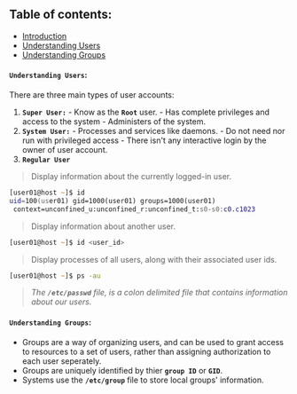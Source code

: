 ## **Table of contents**:
  - [Introduction](#introduction)
  - [Understanding Users](#understanding-users)
  - [Understanding Groups](#understanding-groups)



#### **`Understanding Users`:**
There are three main types of user accounts: 
  1. **`Super User:`** 
    - Know as the **`Root`** user.
    - Has complete privileges and access to the system
    - Administers of the system.
  2. **`System User:`**
    - Processes and services like daemons.
    - Do not need nor run with privileged access
    - There isn't any interactive login by the owner of user account.
  3. **`Regular User`**

> Display information about the currently logged-in user.

```zsh
[user01@host ~]$ id
uid=100(user01) gid=1000(user01) groups=1000(user01)
 context=unconfined_u:unconfined_r:unconfined_t:s0-s0:c0.c1023
 ```

> Display information about another user.

```zsh
[user01@host ~]$ id <user_id>
 ```

 > Display processes of all users, along with their associated user ids.

```zsh
[user01@host ~]$ ps -au
 ```
> *The **`/etc/passwd`** file, is a colon delimited file that contains information about our users.*

#### **`Understanding Groups`:**
- Groups are a way of organizing users, and can be used to grant access to resources to a set of users, rather than assigning authorization to each user seperately.
- Groups are uniquely identified by thier **`group ID`** or **`GID`**.
- Systems use the **`/etc/group`** file to store local groups' information.













